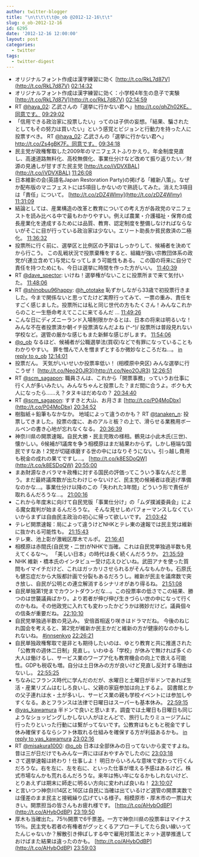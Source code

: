 ```yaml
---
author: twitter-blogger
title: "\n\t\t\t\t@o_ob @2012-12-16\t\t"
slug: o_ob-2012-12-16
id: 6295
date: '2012-12-16 12:00:00'
layout: post
categories:
  - twitter
tags:
  - twitter-digest
---
```


*   オリジナルフォント作成は漢字練習に効く [http://t.co/RkL7d87V](http://t.co/RkL7d87V) [02:14:32](http://twitter.com/o_ob/statuses/279997884483657728)
*   オリジナルフォント作成は漢字練習に効く：小学校4年生の息子で実験 [http://t.co/RkL7d87V](http://t.co/RkL7d87V) [02:14:59](http://twitter.com/o_ob/statuses/279997997398495232)
*   RT [@haya_02](http://twitter.com/haya_02): 乙武さんの「選挙に行かない君へ」http://t.co/qhZh02KE。同意です。 [09:29:02](http://twitter.com/o_ob/statuses/280107231037501440)
*   「信用できる政治家に投票したい」ってのは子供の妄想。「結果、騙されたとしてもその努力は買いたい」という感覚とビジョンと行動力を持った人に投票すべき。 RT [@haya_02](http://twitter.com/haya_02): 乙武さんの「選挙に行かない君へ」http://t.co/Zs4gBK7F。同意です。 [09:34:18](http://twitter.com/o_ob/statuses/280108553669320704)
*   民主党が政権奪取した2009年のマニフェストふりかえり。年金制度見直し、高速道路無料化、高校無償化、事業仕分けなど改めて振り返りたい／財源の見通しが甘すぎた民主党 [http://t.co/iVDVXBAL](http://t.co/iVDVXBAL) [11:26:08](http://twitter.com/o_ob/statuses/280136699529531392)
*   日本維新の会(英語名Japan Restoration Party)の掲げる「維新八策」。なぜか配布版のマニフェストには5項目しかないので熟読してみた。消えた3項目は「責任」について。 [http://t.co/zDZ4Wlmy](http://t.co/zDZ4Wlmy) [11:31:09](http://twitter.com/o_ob/statuses/280137960215699456)
*   結論としては、産業構造の改革と教育についての考え方が各政党のマニフェストを読み比べる中で最もわかりやすい。例えば農業・介護福祉・保育の成長産業化を達成するためには品質、教育、認定制度を整備しなければならないがそこに目が行っている政治家は少ない。エリート助長か貧民救済の二極化。 [11:36:32](http://twitter.com/o_ob/statuses/280139317811228672)
*   投票所に行く前に、選挙区と比例区の予習はしっかりして、候補者を決めてから行こう。 この乱戦状況で投票棄権をすると、組織が強い宗教団体系の政党が(連立含めて)与党になってしまう可能性もある。 この国の将来に自分で責任を持つためにも、今日は選挙に時間を作った方がいい。 [11:40:39](http://twitter.com/o_ob/statuses/280140351681994752)
*   RT [@dave_spector](http://twitter.com/dave_spector): いけね！選挙権がないことに投票所まで来て気付いた。 [11:48:06](http://twitter.com/o_ob/statuses/280142225894162433)
*   RT [@shinobuu96happy](http://twitter.com/shinobuu96happy): [@h_ototake](http://twitter.com/h_ototake) 恥ずかしながら33歳で初投票行きました。今まで関係ないと思ってたけど実際行ってみて、一票の重み、責任をすごく感じました。投票所には私と同じ世代の方もたくさん！みんなこれからのこと一生懸命考えてここに来てるんだ ... [11:49:26](http://twitter.com/o_ob/statuses/280142564437397505)
*   こんな日にディズニーランド入場制限かかるとは、日本の将来は明るいな！ みんな不在者投票済か朝イチ投票済なんだよね (^-^)/ 投票所は普段見れない学校など。選管の厳かな感じもまた新鮮な感じがします。 [11:54:06](http://twitter.com/o_ob/statuses/280143736070094848)
*   [@o_ob](http://twitter.com/o_ob) なるほど、候補者が公職選挙法(買収)などで有罪になっていることもわかりやすい。 罪を憎んで人を憎まずとするか微妙なところだね...。 [in reply to o_ob](http://twitter.com/o_ob/statuses/279354905179865090) [12:14:01](http://twitter.com/o_ob/statuses/280148750587006976)
*   投票だん。 天気がいいせいか投票率低い！ (相模原中央区) みんな選挙に行こうぜ！ [http://t.co/Neo2OJR3](http://t.co/Neo2OJR3) [12:26:51](http://twitter.com/o_ob/statuses/280151975692218368)
*   RT [@scm_sagapon](http://twitter.com/scm_sagapon): 職員さんは、これから「開票事務」っていうお仕事に行く人が多いみたい。みんなちゃんと投票した？まだ間に合うよ。ボクも大人になったら……え？タヌキはだめなの？ [20:34:40](http://twitter.com/o_ob/statuses/280274742601211904)
*   RT [@scm_sagapon](http://twitter.com/scm_sagapon): すすきと大山、お月さま [http://t.co/P04MoDbx](http://t.co/P04MoDbx) [20:34:52](http://twitter.com/o_ob/statuses/280274790932180992)
*   樹脂紙＋鉛筆もなかなか。 地域によって違うのかも？ RT [@tanaken_n](http://twitter.com/tanaken_n): 投票してきました。投票の度に、あのアルミ板？の上で、滑らせる業務用ボールペンの書き心地が忘れなくなる。 [20:36:39](http://twitter.com/o_ob/statuses/280275242784550912)
*   神奈川県の開票速報。自民大勝・民主完敗の様相。鶴見は小此木氏(三世)、懐かしい。6候補が1議席を争う相模原はまだ結果わからず。しかし極端な国民ですなあ！2党が切磋琢磨する世の中にはなりそうにない。引っ越し費用も税金の成れの果てですし…。 [http://t.co/k8ESDoQW](http://t.co/k8ESDoQW) [20:55:00](http://twitter.com/o_ob/statuses/280279859131977728)
*   まあ財源なきバラマキ政権に対する国民の評価ってこういう事なんだと思う。まだ最終議席数が出たわけじゃないけど、民主党の候補者は夜逃げ準備なのかな...。事業仕分け以降のこの「失われた3年間」どういう形で責任が取れるんだろうな...。 [21:00:16](http://twitter.com/o_ob/statuses/280281186474000384)
*   これから年度末に向けて自民党版「事業仕分け」の「ムダ撲滅委員会」による魔女裁判が始まるんだろうな。 そんな見せしめパフォーマンスしなくていいからまずは自由民主政治の初心に帰って欲しいです。 [21:03:42](http://twitter.com/o_ob/statuses/280282050785853441)
*   テレビ開票速報：局によって違うけどNHKとテレ東の速報では民主党は維新に抜かれる可能性も。 [21:15:43](http://twitter.com/o_ob/statuses/280285073767538690)
*   テレ東、池上彰が激戦区厚木でルポ。 [21:16:41](http://twitter.com/o_ob/statuses/280285315967623169)
*   相模原は赤間氏(自民党・二世)がNHKで当確。これは自民党単独過半数も見えてくるな～。 「美しい日本」の時代は長く続くんだろうか。 [21:35:59](http://twitter.com/o_ob/statuses/280290171495276546)
*   NHK 維新・橋本氏のインタビュー受け応えひどいね。武田アナを使った質問もイマイチだけど、これはガッカリさせられるがそんなもんかも。石原氏も健忘症だから大阪都計画で分裂もあるだろうし。維新が民主を議席数で突き放し、自民が公明との連立解消するシナリオがあり得るね。 [21:51:08](http://twitter.com/o_ob/statuses/280293986621607937)
*   自民単独第1党までカウントダウンだな...。この投票率の低さでこの結果、勝つのは世襲議員ばかり。より若者が伸び伸び生きづらい世の中になって行くのかもね。その他政党に入れても変わったかどうかは微妙だけど。議員個々の信条が重要だね。 [22:10:10](http://twitter.com/o_ob/statuses/280298775283646464)
*   自民党単独過半数の見込み。 安倍首相返り咲きはドラマだね。 今後のねじれ国会を考えると、第2党が維新か民主かだと維新の方が健康的なのかもしれないね。 [#jnnsenkyo](http://search.twitter.com/search?q=%23jnnsenkyo) [22:26:21](http://twitter.com/o_ob/statuses/280302846459658240)
*   自民単独政権奪取で是非とも期待したいのは、ゆとり教育と共に推進された「公教育の週休二日制」見直し。いわゆる「学校」が休みで無ければ多くの大人は働けるし、サービス業のワープア化も教育機会の向上で救える可能性。GDPも税収も増。自分は土日休みの方が良いけど見直し反対する理由はないし。 [22:55:25](http://twitter.com/o_ob/statuses/280310163049689089)
*   ちなみにフランス時代に学んだのだが、水曜日と土曜日が半ドンであれば生活・産業リズムはむしろ良いし、父親の家庭参加は向上するよ。 図書館とかの父子連れは水・土が多いし、サービス業の親も学校イベントには参加しやすくなる。あとフランスは法律で日曜日はスーパーも基本休み。 [22:59:15](http://twitter.com/o_ob/statuses/280311128091918336)
*   [@yas_kawamura](http://twitter.com/yas_kawamura) 半ドンで良いと思います。調査では土曜日も日曜日も同じようなショッピングしかしない人がほとんどで、旅行したりミュージアムに行ったりといった行動には繋がってないです。公教育はもともと税金ですし休み確保するならシフト休取れる仕組みを確保する方が利益あるかも。 [in reply to yas_kawamura](http://twitter.com/yas_kawamura/statuses/280310814039236608) [23:02:16](http://twitter.com/o_ob/statuses/280311886686347264)
*   RT [@misakura1000](http://twitter.com/misakura1000): [@o_ob](http://twitter.com/o_ob) 日本は全部休みの日ってないから変ですよね。昔は三が日だけでもみんな一斉にほぼおやすみでしたのに [23:03:18](http://twitter.com/o_ob/statuses/280312146460549120)
*   さて選挙速報は終わり！仕事しよ！ 明日からいろんな意味で変わって行くんだろうな。右を左に、左を右に、といった仕事が増える予感はあるけど。株式市場なんかも荒れるんだろうな。来年は怖い年になるかもしれないけど、とりあえずは期末に師走に明るい方向に変われば良いね！ [23:10:07](http://twitter.com/o_ob/statuses/280313862241267712)
*   と言いつつ神奈川14区と16区は自民に当確は出ているけど選管の開票実数では僅差のまま民主と接戦繰り広げている様子。相模原市・厚木市の一票は大きい。開票担当の皆さんもお疲れ様です。 [http://t.co/AHybOdBP](http://t.co/AHybOdBP) [23:19:50](http://twitter.com/o_ob/statuses/280316309999321088)
*   厚木も当確出た。75％開票で6千票差。一方で神奈川県の投票率はマイナス15％。民主党も若者の有権者がグッとくるアプローチしてたら良い線いってたんじゃないか？解散引き伸ばしする中で雇用対策法とネット選挙推進しておけばまた結果は違ったのかも。 [http://t.co/AHybOdBP](http://t.co/AHybOdBP) [23:59:03](http://twitter.com/o_ob/statuses/280326178668154880)